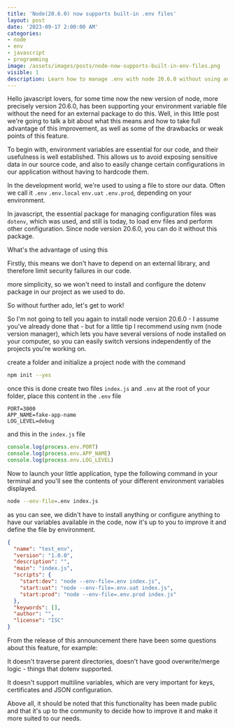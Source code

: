 ```yaml
---
title: 'Node(20.6.0) now supports built-in .env files'
layout: post
date: '2023-09-17 2:00:00 AM'
categories:
- node
- env
- javascript
- programming
image: /assets/images/posts/node-now-supports-built-in-env-files.png
visible: 1
description: Learn how to manage .env with node 20.6.0 without using an external package.
---
```


Hello javascript lovers, for some time now the new version of node, more precisely version 20.6.0, has been supporting your environment variable file without the need for an external package to do this. Well, in this little post we're going to talk a bit about what this means and how to take full advantage of this improvement, as well as some of the drawbacks or weak points of this feature.

To begin with, environment variables are essential for our code, and their usefulness is well established. This allows us to avoid exposing sensitive data in our source code, and also to easily change certain configurations in our application without having to hardcode them.

In the development world, we're used to using a file to store our data. Often we call it `.env` `.env.local` `env.uat` `.env.prod`, depending on your environment.

In javascript, the essential package for managing configuration files was `dotenv`, which was used, and still is today, to load env files and perform other configuration. Since node version 20.6.0, you can do it without this package.

What's the advantage of using this

Firstly, this means we don't have to depend on an external library, and therefore limit security failures in our code.

more simplicity, so we won't need to install and configure the dotenv package in our project as we used to do.

So without further ado, let's get to work!

So I'm not going to tell you again to install node version 20.6.0 - I assume you've already done that - but for a little tip I recommend using nvm (node version manager), which lets you have several versions of node installed on your computer, so you can easily switch versions independently of the projects you're working on.

create a folder and initialize a project node with the command

```bash
npm init --yes
```

once this is done create two files `index.js` and `.env` at the root of your folder, place this content in the `.env` file

```
PORT=3000
APP_NAME=fake-app-name
LOG_LEVEL=debug
```

and this in the `index.js` file

```javascript
console.log(process.env.PORT)
console.log(process.env.APP_NAME)
console.log(process.env.LOG_LEVEL)
```

Now to launch your little application, type the following command in your terminal and you'll see the contents of your different environment variables displayed.

```bash
node --env-file=.env index.js
```

as you can see, we didn't have to install anything or configure anything to have our variables available in the code, now it's up to you to improve it and define the file by environment.

```json
{
  "name": "test_env",
  "version": "1.0.0",
  "description": "",
  "main": "index.js",
  "scripts": {
    "start:dev": "node --env-file=.env index.js",
    "start:uat": "node --env-file=.env.uat index.js",
    "start:prod": "node --env-file=.env.prod index.js"
  },
  "keywords": [],
  "author": "",
  "license": "ISC"
}
```

From the release of this announcement there have been some questions about this feature, for example:

It doesn't traverse parent directories, doesn't have good overwrite/merge logic - things that dotenv supported.

It doesn't support multiline variables, which are very important for keys, certificates and JSON configuration.

Above all, it should be noted that this functionality has been made public and that it's up to the community to decide how to improve it and make it more suited to our needs.
